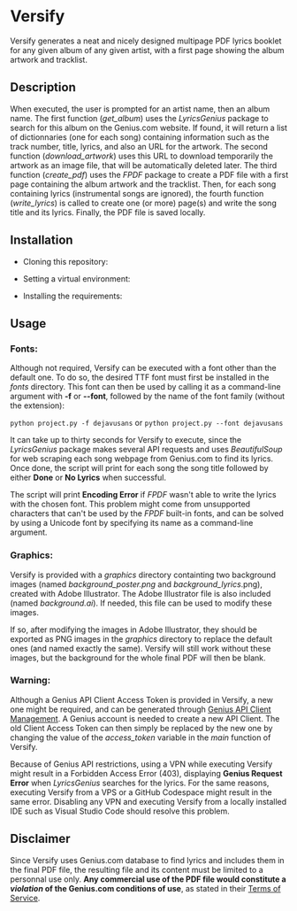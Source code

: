 # Versify

Versify generates a neat and nicely designed multipage PDF lyrics booklet for any given album of any given artist, with a first page showing the album artwork and tracklist.

## Description

When executed, the user is prompted for an artist name, then an album name. The first function (*get_album*) uses the *LyricsGenius* package to search for this album on the Genius.com website.
If found, it will return a list of dictionnaries (one for each song) containing information such as the track number, title, lyrics, and also an URL for the artwork.
The second function (*download_artwork*) uses this URL to download temporarily the artwork as an image file, that will be automatically deleted later.
The third function (*create_pdf*) uses the *FPDF* package to create a PDF file with a first page containing the album artwork and the tracklist. Then, for each song containing lyrics (instrumental songs are ignored), the fourth function (*write_lyrics*) is called to create one (or more) page(s) and write the song title and its lyrics. Finally, the PDF file is saved locally.

## Installation

* Cloning this repository:

* Setting a virtual environment:

* Installing the requirements:

## Usage

### Fonts:

Although not required, Versify can be executed with a font other than the default one. To do so, the desired TTF font must first be installed in the *fonts* directory. This font can then be used by calling it as a command-line argument with **-f** or **--font**, followed by the name of the font family (without the extension):

`python project.py -f dejavusans` or `python project.py --font dejavusans`

It can take up to thirty seconds for Versify to execute, since the *LyricsGenius* package makes several API requests and uses *BeautifulSoup* for web scraping each song webpage from Genius.com to find its lyrics. Once done, the script will print for each song the song title followed by either **Done** or **No Lyrics** when successful.

The script will print **Encoding Error** if *FPDF* wasn't able to write the lyrics with the chosen font. This problem might come from unsupported characters that can't be used by the *FPDF* built-in fonts, and can be solved by using a Unicode font by specifying its name as a command-line argument.

### Graphics:

Versify is provided with a *graphics* directory containting two background images (named *background_poster.png* and *background_lyrics*.png), created with Adobe Illustrator. The Adobe Illustrator file is also included (named *background.ai*). If needed, this file can be used to modify these images.

If so, after modifying the images in Adobe Illustrator, they should be exported as PNG images in the *graphics* directory to replace the default ones (and named exactly the same). Versify will still work without these images, but the background for the whole final PDF will then be blank.

### Warning:

Although a Genius API Client Access Token is provided in Versify, a new one might be required, and can be generated through [Genius API Client Management](https://genius.com/api-clients/new). A Genius account is needed to create a new API Client. The old Client Access Token can then simply be replaced by the new one by changing the value of the *access_token* variable in the *main* function of Versify.

Because of Genius API restrictions, using a VPN while executing Versify might result in a Forbidden Access Error (403), displaying **Genius Request Error** when *LyricsGenius* searches for the lyrics. For the same reasons, executing Versify from a VPS or a GitHub Codespace might result in the same error. Disabling any VPN and executing Versify from a locally installed IDE such as Visual Studio Code should resolve this problem.

## Disclaimer

Since Versify uses Genius.com database to find lyrics and includes them in the final PDF file, the resulting file and its content must be limited to a personnal use only. **Any commercial use of the PDF file would constitute a _violation_ of the Genius.com conditions of use**, as stated in their [Terms of Service](https://genius.com/static/terms).
